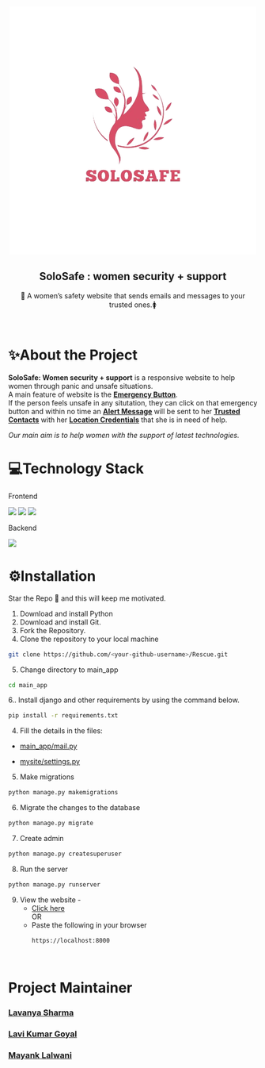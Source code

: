 <p align="center">
  <a href="https://github.com/22lavanyas/SoloSafe.git">
    <img src="https://github.com/22lavanyas/SoloSafe/blob/master/staticfiles_build/static/Images/SoloSafeLogo.png" >
  </a>

  <h2 align="center"><b>SoloSafe : women security + support</b></h2>

  <p align="center">
    <p style align="center">📧 A women’s safety website that sends emails and messages to your trusted ones.🚺</p> 
    <br />
  </p>
</p>

# ✨About the Project

**SoloSafe: Women security + support** is a responsive website to help women through panic and unsafe situations.<br>
A main feature of website is the <u>**Emergency Button**</u>.<br> If the person feels unsafe in any situtation, they can click on that emergency button and within no time an <u>**Alert Message**</u> will be sent to her <u>**Trusted Contacts**</u> with her <u>**Location Credentials**</u> that she is in need of help. 

_Our main aim is to help women with the support of latest technologies._

# 💻Technology Stack
Frontend

  <img src="https://img.shields.io/badge/html5%20-%23E34F26.svg?&style=for-the-badge&logo=html5&logoColor=white"/>   <img src="https://img.shields.io/badge/css3%20-%231572B6.svg?&style=for-the-badge&logo=css3&logoColor=white"/>    <img src="https://img.shields.io/badge/bootstrap%20-%234f0599.svg?&style=for-the-badge&logo=bootstrap&logoColor=white"/>

Backend

  <img src="https://img.shields.io/badge/django%20-%23092E20.svg?&style=for-the-badge&logo=django&logoColor=white"/>

# ⚙Installation

<p> Star the Repo 🌟 and this will keep me motivated. </p>

1. Download and install Python
2. Download and install Git.
3. Fork the Repository.
4. Clone the repository to your local machine 
```sh
git clone https://github.com/<your-github-username>/Rescue.git
```

5. Change directory to main_app
```sh
cd main_app
```

6.. Install django and other requirements by using the command below.
```sh
pip install -r requirements.txt
```

4. Fill the details in the files: 
  
  * [main_app/mail.py](main_app/mail.py)

  * [mysite/settings.py](main_app/settings.py)

5. Make migrations
```bash
python manage.py makemigrations
```

6. Migrate the changes to the database
```bash 
python manage.py migrate
```

7. Create admin 
```bash
python manage.py createsuperuser
```

8. Run the server
```bash
python manage.py runserver
```

9. View the website - 
    - [Click here](https://localhost:8000 "https://localhost:8000")
    <br> OR <br>
    - Paste the following in your browser
      ```bash
      https://localhost:8000
      ```

<br>



# Project Maintainer
### [Lavanya Sharma](https://github.com/22lavanyas)
### [Lavi Kumar Goyal](https://github.com/I9079)
### [Mayank Lalwani](https://github.com/Mayanklalwani1)

